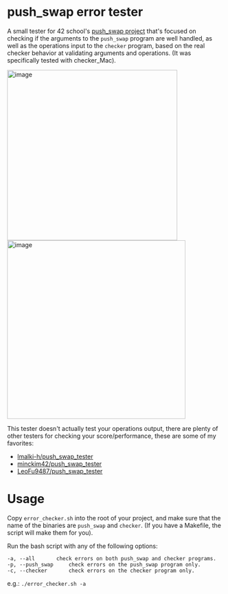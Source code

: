 # push_swap error tester

A small tester for 42 school's [push_swap project](./subject/en.subject.pdf) that's focused on checking if the arguments to the `push_swap` program are well handled, as well as the operations input to the `checker` program, based on the real checker behavior at validating arguments and operations. (It was specifically tested with checker_Mac).

<img width="396" alt="image" src="https://user-images.githubusercontent.com/6943864/124407851-d10d0600-dd3c-11eb-87a9-e92983ff9e74.png"> <img width="415" alt="image" src="https://user-images.githubusercontent.com/6943864/124407888-e2eea900-dd3c-11eb-99be-8ed86cdf3271.png">

This tester doesn't actually test your operations output, there are plenty of other testers for checking your score/performance, these are some of my favorites:

- [lmalki-h/push_swap_tester](https://github.com/lmalki-h/push_swap_tester)
- [minckim42/push_swap_tester](https://github.com/minckim42/push_swap_tester)
- [LeoFu9487/push_swap_tester](https://github.com/LeoFu9487/push_swap_tester)

# Usage

Copy `error_checker.sh` into the root of your project, and make sure that the name of the binaries are `push_swap` and `checker`. (If you have a Makefile, the script will make them for you).

Run the bash script with any of the following options:

```
-a, --all		check errors on both push_swap and checker programs.
-p, --push_swap		check errors on the push_swap program only.
-c, --checker		check errors on the checker program only.
```

e.g.: `./error_checker.sh -a`
